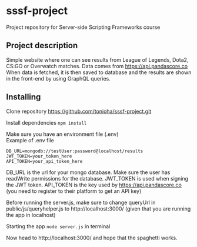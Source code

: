 # sssf-project
Project repository for Server-side Scripting Frameworks course

## Project description
Simple website where one can see results from League of Legends, Dota2, CS:GO or Overwatch matches.
Data comes from https://api.pandascore.co
When data is fetched, it is then saved to database and the results are shown in the front-end by using GraphQL queries.

## Installing
Clone repository https://github.com/tonioha/sssf-project.git

Install dependencies
```npm install```

Make sure you have an environment file (.env)<br/>Example of .env file
```
DB_URL=mongodb://testUser:password@localhost/results
JWT_TOKEN=your_token_here
API_TOKEN=your_api_token_here
```
DB_URL is the url for your mongo database. Make sure the user has readWrite permissions for the database.
JWT_TOKEN is used when signing the JWT token.
API_TOKEN is the key used by https://api.pandascore.co (you need to register to their platform to get an API key)

Before running the server.js, make sure to change queryUrl in public/js/queryhelper.js to http://localhost:3000/ (given that you are running the app in localhost)

Starting the app
```node server.js```
in terminal

Now head to http://localhost:3000/ and hope that the spaghetti works.
